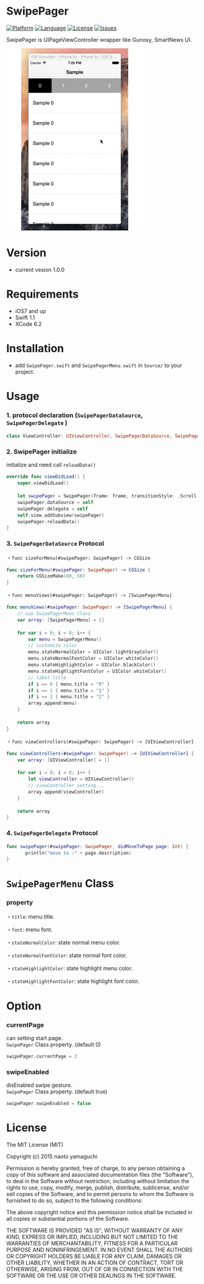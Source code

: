 # SwipePager

[![Platform](http://img.shields.io/badge/platform-ios-blue.svg?style=flat
)](https://developer.apple.com/iphone/index.action)
[![Language](http://img.shields.io/badge/language-swift-brightgreen.svg?style=flat
)](https://developer.apple.com/swift)
[![License](http://img.shields.io/badge/license-MIT-lightgrey.svg?style=flat
)](http://mit-license.org)
[![Issues](https://img.shields.io/github/issues/naoto0822/SwipePager.svg?style=flat
)](https://github.com/naoto0822/SwipePager/issues?state=open)

SwipePager is UIPageViewController wrapper like Gunosy, SmartNews UI.

<img src="Screenshots/swipepager-demo.gif"/>

# Version

- current vesion 1.0.0

# Requirements

- iOS7 and up
- Swift 1.1
- XCode 6.2

# Installation

- add `SwipePager.swift` and `SwipePagerMenu.swift` in `Source/` to your project.

# Usage

 ### 1. protocol declaration (`SwipePagerDataSource`, `SwipePagerDelegate` )

 ```swift
 class ViewController: UIViewController, SwipePagerDataSource, SwipePagerDelegate
 ```

 ### 2. SwipePager initialize

 initialize and need call `reloadData()`

 ```swift
 override func viewDidLoad() {
     super.viewDidLoad()

     let swipePager = SwipePager(frame: frame, transitionStyle: .Scroll)
     swipePager.dataSource = self
     swipePager.delegate = self
     self.view.addSubview(swipePager)
     swipePager.reloadData()
 }
 ```

 ### 3. `SwipePagerDataSource` Protocol

 ・`func sizeForMenu(#swipePager: SwipePager) -> CGSize`

 ```swift
 func sizeForMenu(#swipePager: SwipePager) -> CGSize {
     return CGSizeMake(80, 50)
 }
 ```

 ・`func menuViews(#swipePager: SwipePager) -> [SwipePagerMenu]`

 ```swift
 func menuViews(#swipePager: SwipePager) -> [SwipePagerMenu] {
     // use SwipePagerMenu Class
     var array: [SwipePagerMenu] = []

     for var i = 0; i < 8; i++ {
         var menu = SwipePagerMenu()
         // customize color
         menu.stateNormalColor = UIColor.lightGrayColor()
         menu.stateNormalFontColor = UIColor.whiteColor()
         menu.stateHighlightColor = UIColor.blackColor()
         menu.stateHighlightFontColor = UIColor.whiteColor()
         // label title
         if i == 0 { menu.title = "0" }
         if i == 1 { menu.title = "1" }
         if i == 2 { menu.title = "2" }
         array.append(menu)
     }

     return array
 }
 ```

  ・`func viewControllers(#swipePager: SwipePager) -> [UIViewController]`

 ```swift
 func viewControllers(#swipePager: SwipePager) -> [UIViewController] {
     var array: [UIViewController] = []

     for var i = 0; i < 8; i++ {
         let viewController = UIViewController()
         // viewController setting...
         array.append(viewController)
     }

     return array
 }
 ```

 ### 4. `SwipePagerDelegate` Protocol

 ```swift
 func swipePager(#swipePager: SwipePager, didMoveToPage page: Int) {
        println("move to :" + page.description)
 }
 ```

# `SwipePagerMenu` Class

### property

・`title`: menu title.

・`font`: menu font.

・`stateNormalColor`: state normal menu color.

・`stateNormalFontColor`: state normal font color.

・`stateHighlightColor`: state highlight menu color.

・`stateHighlightFontColor`: state highlight font color.

# Option

### currentPage

can setting start page.  
`SwipePager` Class property. (default 0)

```swift
swipePager.currentPage = 2
```

### swipeEnabled

disEnabled swipe gesture.  
`SwipePager` Class property. (default true)

```swift
swipePager.swipeEnabled = false
```

# License

The MIT License (MIT)

Copyright (c) 2015 naoto yamaguchi

Permission is hereby granted, free of charge, to any person obtaining a copy
of this software and associated documentation files (the "Software"), to deal
in the Software without restriction, including without limitation the rights
to use, copy, modify, merge, publish, distribute, sublicense, and/or sell
copies of the Software, and to permit persons to whom the Software is
furnished to do so, subject to the following conditions:

The above copyright notice and this permission notice shall be included in all
copies or substantial portions of the Software.

THE SOFTWARE IS PROVIDED "AS IS", WITHOUT WARRANTY OF ANY KIND, EXPRESS OR
IMPLIED, INCLUDING BUT NOT LIMITED TO THE WARRANTIES OF MERCHANTABILITY,
FITNESS FOR A PARTICULAR PURPOSE AND NONINFRINGEMENT. IN NO EVENT SHALL THE
AUTHORS OR COPYRIGHT HOLDERS BE LIABLE FOR ANY CLAIM, DAMAGES OR OTHER
LIABILITY, WHETHER IN AN ACTION OF CONTRACT, TORT OR OTHERWISE, ARISING FROM,
OUT OF OR IN CONNECTION WITH THE SOFTWARE OR THE USE OR OTHER DEALINGS IN THE
SOFTWARE.
